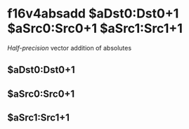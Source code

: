 # f16v4absadd $aDst0:Dst0+1 $aSrc0:Src0+1 $aSrc1:Src1+1

*Half-precision* vector addition of absolutes


## $aDst0:Dst0+1

## $aSrc0:Src0+1

## $aSrc1:Src1+1


